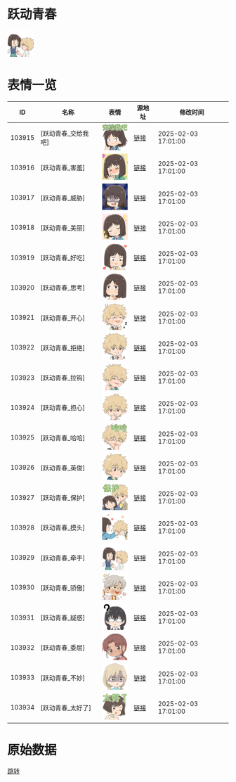 # 跃动青春

<img src="./cover.png" height="60" alt="cover" />

# 表情一览

|ID|名称|表情|源地址|修改时间|
|----|----|----|----|----|
|103915|[跃动青春_交给我吧]|<img src="./pic/103915_%5B跃动青春_交给我吧%5D.png" height="60" alt="交给我吧"/>|[链接](https://i0.hdslb.com/bfs/garb/df16de113ccd8504e7d1e67b97a8fabec38a482c.png)|2025-02-03 17:01:00|
|103916|[跃动青春_害羞]|<img src="./pic/103916_%5B跃动青春_害羞%5D.png" height="60" alt="害羞"/>|[链接](https://i0.hdslb.com/bfs/garb/e2f21b50885e1f9a24ba1f5ddd676cacf354e22d.png)|2025-02-03 17:01:00|
|103917|[跃动青春_威胁]|<img src="./pic/103917_%5B跃动青春_威胁%5D.png" height="60" alt="威胁"/>|[链接](https://i0.hdslb.com/bfs/garb/2fdc2dba7922af3f0338233c6868a1fb08cf22de.png)|2025-02-03 17:01:00|
|103918|[跃动青春_美丽]|<img src="./pic/103918_%5B跃动青春_美丽%5D.png" height="60" alt="美丽"/>|[链接](https://i0.hdslb.com/bfs/garb/0680e07f865c0c09a97a71eb2a44718efb0c0299.png)|2025-02-03 17:01:00|
|103919|[跃动青春_好吃]|<img src="./pic/103919_%5B跃动青春_好吃%5D.png" height="60" alt="好吃"/>|[链接](https://i0.hdslb.com/bfs/garb/9d5ca06fccd9880d718e76d45d5747306b92f2ca.png)|2025-02-03 17:01:00|
|103920|[跃动青春_思考]|<img src="./pic/103920_%5B跃动青春_思考%5D.png" height="60" alt="思考"/>|[链接](https://i0.hdslb.com/bfs/garb/8e4ae8a91e6f963faec1df7745ba72678aeab05c.png)|2025-02-03 17:01:00|
|103921|[跃动青春_开心]|<img src="./pic/103921_%5B跃动青春_开心%5D.png" height="60" alt="开心"/>|[链接](https://i0.hdslb.com/bfs/garb/0c13b7d74140a3fd9db8a607cdf5ea318b344e5d.png)|2025-02-03 17:01:00|
|103922|[跃动青春_拒绝]|<img src="./pic/103922_%5B跃动青春_拒绝%5D.png" height="60" alt="拒绝"/>|[链接](https://i0.hdslb.com/bfs/garb/cf9e602371a4a9956e97d52e3562fd8a4a7d6f4e.png)|2025-02-03 17:01:00|
|103923|[跃动青春_拉钩]|<img src="./pic/103923_%5B跃动青春_拉钩%5D.png" height="60" alt="拉钩"/>|[链接](https://i0.hdslb.com/bfs/garb/dd14367f7c42e0449ae654e905344fcdac3ca64b.png)|2025-02-03 17:01:00|
|103924|[跃动青春_担心]|<img src="./pic/103924_%5B跃动青春_担心%5D.png" height="60" alt="担心"/>|[链接](https://i0.hdslb.com/bfs/garb/7e4cb4ac16ef3873fbda6dfbb485fc98c57ff48b.png)|2025-02-03 17:01:00|
|103925|[跃动青春_哈哈]|<img src="./pic/103925_%5B跃动青春_哈哈%5D.png" height="60" alt="哈哈"/>|[链接](https://i0.hdslb.com/bfs/garb/950edd451c801a7439402644f81e19970b1ccb00.png)|2025-02-03 17:01:00|
|103926|[跃动青春_英俊]|<img src="./pic/103926_%5B跃动青春_英俊%5D.png" height="60" alt="英俊"/>|[链接](https://i0.hdslb.com/bfs/garb/f66058124b1324ce03787dbe78a74cc34efb0ded.png)|2025-02-03 17:01:00|
|103927|[跃动青春_保护]|<img src="./pic/103927_%5B跃动青春_保护%5D.png" height="60" alt="保护"/>|[链接](https://i0.hdslb.com/bfs/garb/7e5942596cbd8c8d1d30e97a23a6d1f0e0f4566a.png)|2025-02-03 17:01:00|
|103928|[跃动青春_摸头]|<img src="./pic/103928_%5B跃动青春_摸头%5D.png" height="60" alt="摸头"/>|[链接](https://i0.hdslb.com/bfs/garb/fcef9811b58f803a292c349d1d4bd9638a2031d5.png)|2025-02-03 17:01:00|
|103929|[跃动青春_牵手]|<img src="./pic/103929_%5B跃动青春_牵手%5D.png" height="60" alt="牵手"/>|[链接](https://i0.hdslb.com/bfs/garb/ff23a20d24e2be73beeced20d4a7e433b9eea5ea.png)|2025-02-03 17:01:00|
|103930|[跃动青春_骄傲]|<img src="./pic/103930_%5B跃动青春_骄傲%5D.png" height="60" alt="骄傲"/>|[链接](https://i0.hdslb.com/bfs/garb/507e9b3729bb195403eef21a2af580ad65a10f48.png)|2025-02-03 17:01:00|
|103931|[跃动青春_疑惑]|<img src="./pic/103931_%5B跃动青春_疑惑%5D.png" height="60" alt="疑惑"/>|[链接](https://i0.hdslb.com/bfs/garb/0c991624f40e06b3bec17fdca382fd7217583b82.png)|2025-02-03 17:01:00|
|103932|[跃动青春_委屈]|<img src="./pic/103932_%5B跃动青春_委屈%5D.png" height="60" alt="委屈"/>|[链接](https://i0.hdslb.com/bfs/garb/b6d2f22ecdef63beb5a724964c150f60ca25380a.png)|2025-02-03 17:01:00|
|103933|[跃动青春_不妙]|<img src="./pic/103933_%5B跃动青春_不妙%5D.png" height="60" alt="不妙"/>|[链接](https://i0.hdslb.com/bfs/garb/eb6c24f42b6a2aed86f8a6dd537cbb3fb83439f8.png)|2025-02-03 17:01:00|
|103934|[跃动青春_太好了]|<img src="./pic/103934_%5B跃动青春_太好了%5D.png" height="60" alt="太好了"/>|[链接](https://i0.hdslb.com/bfs/garb/ab1e8e2ed84ae326b6198a8623eadfcfb2ef490d.png)|2025-02-03 17:01:00|

# 原始数据

[跳转](./raw.json)


